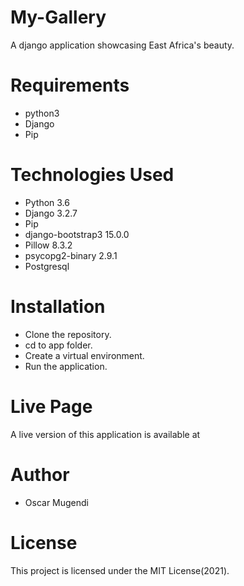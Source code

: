 # My-Gallery
A django application showcasing East Africa's beauty.

# Requirements
- python3
- Django
- Pip

# Technologies Used
- Python 3.6
- Django 3.2.7
- Pip
- django-bootstrap3 15.0.0
- Pillow 8.3.2
- psycopg2-binary 2.9.1
- Postgresql

# Installation
- Clone the repository.
- cd to app folder.
- Create a virtual environment.
- Run the application.

# Live Page
A live version of this application is available at 

# Author
- Oscar Mugendi

# License
This project is licensed under the MIT License(2021).